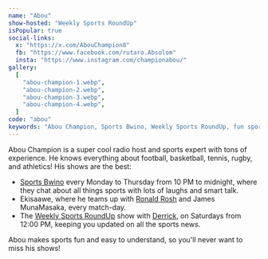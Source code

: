 ```yaml
---
name: "Abou"
show-hosted: "Weekly Sports RoundUp"
isPopular: true
social-links:
  x: "https://x.com/AbouChampion8"
  fb: "https://www.facebook.com/rutaro.Absolom"
  insta: "https://www.instagram.com/championabou/"
gallery:
  [
    "abou-champion-1.webp",
    "abou-champion-2.webp",
    "abou-champion-3.webp",
    "abou-champion-4.webp",
  ]
code: "abou"
keywords: "Abou Champion, Sports Bwino, Weekly Sports RoundUp, fun sports talk radio, half-seminarian, best dish washer"
---
```


Abou Champion is a super cool radio host and sports expert with tons of experience. He knows everything about football, basketball, tennis, rugby, and athletics! His shows are the best:

- [Sports Bwino](/shows/sports-bwino) every Monday to Thursday from 10 PM to midnight, where they chat about all things sports with lots of laughs and smart talk.
- Ekisaawe, where he teams up with [Ronald Rosh](/i/ronald-rosh) and James MunaMasaka, every match-day.
- The [Weekly Sports RoundUp](/shows/sports-roundup) show with [Derrick](/i/derrick-ashiimwe), on Saturdays from 12:00 PM, keeping you updated on all the sports news.

Abou makes sports fun and easy to understand, so you'll never want to miss his shows!

